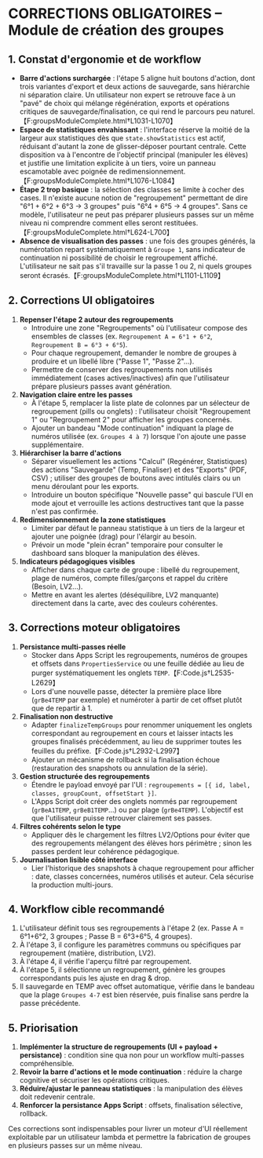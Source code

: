 # CORRECTIONS OBLIGATOIRES – Module de création des groupes

## 1. Constat d'ergonomie et de workflow
- **Barre d'actions surchargée** : l'étape 5 aligne huit boutons d'action, dont trois variantes d'export et deux actions de sauvegarde, sans hiérarchie ni séparation claire. Un utilisateur non expert se retrouve face à un "pavé" de choix qui mélange régénération, exports et opérations critiques de sauvegarde/finalisation, ce qui rend le parcours peu naturel.【F:groupsModuleComplete.html†L1031-L1070】
- **Espace de statistiques envahissant** : l'interface réserve la moitié de la largeur aux statistiques dès que `state.showStatistics` est actif, réduisant d'autant la zone de glisser-déposer pourtant centrale. Cette disposition va à l'encontre de l'objectif principal (manipuler les élèves) et justifie une limitation explicite à un tiers, voire un panneau escamotable avec poignée de redimensionnement.【F:groupsModuleComplete.html†L1076-L1084】
- **Étape 2 trop basique** : la sélection des classes se limite à cocher des cases. Il n'existe aucune notion de "regroupement" permettant de dire "6°1 + 6°2 + 6°3 → 3 groupes" puis "6°4 + 6°5 → 4 groupes". Sans ce modèle, l'utilisateur ne peut pas préparer plusieurs passes sur un même niveau ni comprendre comment elles seront restituées.【F:groupsModuleComplete.html†L624-L700】
- **Absence de visualisation des passes** : une fois des groupes générés, la numérotation repart systématiquement à `Groupe 1`, sans indicateur de continuation ni possibilité de choisir le regroupement affiché. L'utilisateur ne sait pas s'il travaille sur la passe 1 ou 2, ni quels groupes seront écrasés.【F:groupsModuleComplete.html†L1101-L1109】

## 2. Corrections UI obligatoires
1. **Repenser l'étape 2 autour des regroupements**
   - Introduire une zone "Regroupements" où l'utilisateur compose des ensembles de classes (ex. `Regroupement A = 6°1 + 6°2`, `Regroupement B = 6°3 + 6°5`).
   - Pour chaque regroupement, demander le nombre de groupes à produire et un libellé libre ("Passe 1", "Passe 2"...).
   - Permettre de conserver des regroupements non utilisés immédiatement (cases actives/inactives) afin que l'utilisateur prépare plusieurs passes avant génération.
2. **Navigation claire entre les passes**
   - À l'étape 5, remplacer la liste plate de colonnes par un sélecteur de regroupement (pills ou onglets) : l'utilisateur choisit "Regroupement 1" ou "Regroupement 2" pour afficher les groupes concernés.
   - Ajouter un bandeau "Mode continuation" indiquant la plage de numéros utilisée (ex. `Groupes 4 à 7`) lorsque l'on ajoute une passe supplémentaire.
3. **Hiérarchiser la barre d'actions**
   - Séparer visuellement les actions "Calcul" (Regénérer, Statistiques) des actions "Sauvegarde" (Temp, Finaliser) et des "Exports" (PDF, CSV) ; utiliser des groupes de boutons avec intitulés clairs ou un menu déroulant pour les exports.
   - Introduire un bouton spécifique "Nouvelle passe" qui bascule l'UI en mode ajout et verrouille les actions destructives tant que la passe n'est pas confirmée.
4. **Redimensionnement de la zone statistiques**
   - Limiter par défaut le panneau statistique à un tiers de la largeur et ajouter une poignée (drag) pour l'élargir au besoin.
   - Prévoir un mode "plein écran" temporaire pour consulter le dashboard sans bloquer la manipulation des élèves.
5. **Indicateurs pédagogiques visibles**
   - Afficher dans chaque carte de groupe : libellé du regroupement, plage de numéros, compte filles/garçons et rappel du critère (Besoin, LV2...).
   - Mettre en avant les alertes (déséquilibre, LV2 manquante) directement dans la carte, avec des couleurs cohérentes.

## 3. Corrections moteur obligatoires
1. **Persistance multi-passes réelle**
   - Stocker dans Apps Script les regroupements, numéros de groupes et offsets dans `PropertiesService` ou une feuille dédiée au lieu de purger systématiquement les onglets `TEMP`.【F:Code.js†L2535-L2629】
   - Lors d'une nouvelle passe, détecter la première place libre (`grBe4TEMP` par exemple) et numéroter à partir de cet offset plutôt que de repartir à 1.
2. **Finalisation non destructive**
   - Adapter `finalizeTempGroups` pour renommer uniquement les onglets correspondant au regroupement en cours et laisser intacts les groupes finalisés précédemment, au lieu de supprimer toutes les feuilles du préfixe.【F:Code.js†L2932-L2997】
   - Ajouter un mécanisme de rollback si la finalisation échoue (restauration des snapshots ou annulation de la série).
3. **Gestion structurée des regroupements**
   - Étendre le payload envoyé par l'UI : `regroupements = [{ id, label, classes, groupCount, offsetStart }]`.
   - L'Apps Script doit créer des onglets nommés par regroupement (`grBeA1TEMP`, `grBeB1TEMP`…) ou par plage (`grBe4TEMP`). L'objectif est que l'utilisateur puisse retrouver clairement ses passes.
4. **Filtres cohérents selon le type**
   - Appliquer dès le chargement les filtres LV2/Options pour éviter que des regroupements mélangent des élèves hors périmètre ; sinon les passes perdent leur cohérence pédagogique.
5. **Journalisation lisible côté interface**
   - Lier l'historique des snapshots à chaque regroupement pour afficher : date, classes concernées, numéros utilisés et auteur. Cela sécurise la production multi-jours.

## 4. Workflow cible recommandé
1. L'utilisateur définit tous ses regroupements à l'étape 2 (ex. Passe A = 6°1+6°2, 3 groupes ; Passe B = 6°3+6°5, 4 groupes).
2. À l'étape 3, il configure les paramètres communs ou spécifiques par regroupement (matière, distribution, LV2).
3. À l'étape 4, il vérifie l'aperçu filtré par regroupement.
4. À l'étape 5, il sélectionne un regroupement, génère les groupes correspondants puis les ajuste en drag & drop.
5. Il sauvegarde en TEMP avec offset automatique, vérifie dans le bandeau que la plage `Groupes 4-7` est bien réservée, puis finalise sans perdre la passe précédente.

## 5. Priorisation
1. **Implémenter la structure de regroupements (UI + payload + persistance)** : condition sine qua non pour un workflow multi-passes compréhensible.
2. **Revoir la barre d'actions et le mode continuation** : réduire la charge cognitive et sécuriser les opérations critiques.
3. **Réduire/ajustar le panneau statistiques** : la manipulation des élèves doit redevenir centrale.
4. **Renforcer la persistance Apps Script** : offsets, finalisation sélective, rollback.

Ces corrections sont indispensables pour livrer un moteur d'UI réellement exploitable par un utilisateur lambda et permettre la fabrication de groupes en plusieurs passes sur un même niveau.
